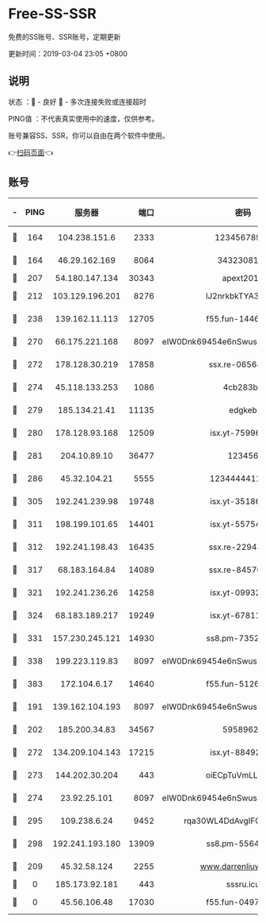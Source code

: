 # Free-SS-SSR

免费的SS账号、SSR账号，定期更新

更新时间：2019-03-04 23:05 +0800

## 说明

状态     ：🙂 - 良好 🙁 - 多次连接失败或连接超时

PING值   ：不代表真实使用中的速度，仅供参考。

账号兼容SS、SSR，你可以自由在两个软件中使用。

👉[扫码页面](https://liesauer.github.io/free-ss-ssr.github.io/)👈

## 账号

|-|PING|服务器|端口|密码|加密方式|区域|
|:----:|:----:|:-----:|-----:|:----:|:----:|:----:|
|🙂|164|104.238.151.6|2333|12345678900|aes-256-cfb|JP|
|🙂|164|46.29.162.169|8064|3432308177|aes-256-cfb|RU|
|🙂|207|54.180.147.134|30343|apext2019|chacha20|KR|
|🙂|212|103.129.196.201|8276|lJ2nrkbkTYA30wv0|aes-256-cfb|US|
|🙂|238|139.162.11.113|12705|f55.fun-14460072|aes-256-cfb|SG|
|🙂|270|66.175.221.168|8097|eIW0Dnk69454e6nSwuspv9DmS201tQ0D|aes-256-cfb|US|
|🙂|272|178.128.30.219|17858|ssx.re-06564019|aes-256-cfb|SG|
|🙂|274|45.118.133.253|1086|4cb283b8|aes-256-cfb|SG|
|🙂|279|185.134.21.41|11135|edgkeb|aes-256-cfb|GB|
|🙂|280|178.128.93.168|12509|isx.yt-75996010|aes-256-cfb|SG|
|🙂|281|204.10.89.10|36477|123456|aes-256-cfb|US|
|🙂|286|45.32.104.21|5555|1234444411111|aes-256-cfb|SG|
|🙂|305|192.241.239.98|19748|isx.yt-35186982|aes-256-cfb|US|
|🙂|311|198.199.101.65|14401|isx.yt-55754807|aes-256-cfb|US|
|🙂|312|192.241.198.43|16435|ssx.re-22943266|aes-256-cfb|US|
|🙂|317|68.183.164.84|14089|ssx.re-84576345|aes-256-cfb|US|
|🙂|321|192.241.236.26|14258|isx.yt-09932989|aes-256-cfb|US|
|🙂|324|68.183.189.217|19249|isx.yt-67811831|aes-256-cfb|SG|
|🙂|331|157.230.245.121|14930|ss8.pm-73529175|aes-256-cfb|SG|
|🙂|338|199.223.119.83|8097|eIW0Dnk69454e6nSwuspv9DmS201tQ0D|aes-256-cfb|US|
|🙂|383|172.104.6.17|14640|f55.fun-51267758|aes-256-cfb|US|
|🙂|191|139.162.104.193|8097|eIW0Dnk69454e6nSwuspv9DmS201tQ0D|aes-256-cfb|JP|
|🙂|202|185.200.34.83|34567|59589627|aes-256-cfb|US|
|🙂|272|134.209.104.143|17215|isx.yt-88492022|aes-256-cfb|SG|
|🙂|273|144.202.30.204|443|oiECpTuVmLLxk4Ts|aes-256-cfb|US|
|🙂|274|23.92.25.101|8097|eIW0Dnk69454e6nSwuspv9DmS201tQ0D|aes-256-cfb|US|
|🙂|295|109.238.6.24|9452|rqa30WL4DdAvgIFG6Fs3znzTa|aes-256-cfb|FR|
|🙂|298|192.241.193.180|13909|ss8.pm-55642212|aes-256-cfb|US|
|🙁|209|45.32.58.124|2255|www.darrenliuwei.com|aes-256-cfb|JP|
|🙁|0|185.173.92.181|443|sssru.icu|rc4-md5|RU|
|🙁|0|45.56.106.48|17030|f55.fun-04977203|aes-256-cfb|US|
